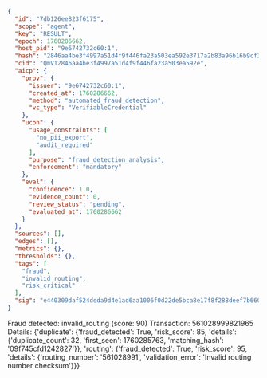 ```json
{
  "id": "7db126ee823f6175",
  "scope": "agent",
  "key": "RESULT",
  "epoch": 1760286662,
  "host_pid": "9e6742732c60:1",
  "hash": "2846aa4be3f4997a51d4f9f446fa23a503ea592e3717a2b83a96b16b9cf34b1b",
  "cid": "QmV12846aa4be3f4997a51d4f9f446fa23a503ea592e",
  "aicp": {
    "prov": {
      "issuer": "9e6742732c60:1",
      "created_at": 1760286662,
      "method": "automated_fraud_detection",
      "vc_type": "VerifiableCredential"
    },
    "ucon": {
      "usage_constraints": [
        "no_pii_export",
        "audit_required"
      ],
      "purpose": "fraud_detection_analysis",
      "enforcement": "mandatory"
    },
    "eval": {
      "confidence": 1.0,
      "evidence_count": 0,
      "review_status": "pending",
      "evaluated_at": 1760286662
    }
  },
  "sources": [],
  "edges": [],
  "metrics": {},
  "thresholds": {},
  "tags": [
    "fraud",
    "invalid_routing",
    "risk_critical"
  ],
  "sig": "e440309daf524deda9d4e1ad6aa1006f0d22de5bca8e17f8f288deef7b6609b4"
}
```

Fraud detected: invalid_routing (score: 90)
Transaction: 561028999821965
Details: {'duplicate': {'fraud_detected': True, 'risk_score': 85, 'details': {'duplicate_count': 32, 'first_seen': 1760285763, 'matching_hash': '09f745cfd1242827'}}, 'routing': {'fraud_detected': True, 'risk_score': 95, 'details': {'routing_number': '561028991', 'validation_error': 'Invalid routing number checksum'}}}